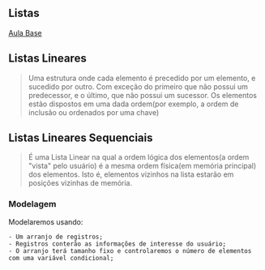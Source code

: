 Listas
-------

[Aula Base](https://www.youtube.com/watch?v=g_nbG7L5ou0&list=PLxI8Can9yAHf8k8LrUePyj0y3lLpigGcl&index=3) 

## Listas Lineares

> Uma estrutura onde cada elemento é precedido por um elemento, e sucedido por outro. Com exceção do primeiro que não possui um predecessor, e o último, que não possui um sucessor. Os elementos estão dispostos em uma dada ordem(por exemplo, a ordem de inclusão ou ordenados por uma chave)

## Listas Lineares Sequenciais

> É uma Lista Linear na qual a ordem lógica dos elementos(a ordem "vista" pelo usuário) é a mesma ordem física(em memória principal) dos elementos. Isto é, elementos vizinhos na lista estarão em posições vizinhas de memória.

### Modelagem

Modelaremos usando:
 
    - Um arranjo de registros;
    - Registros conterão as informações de interesse do usuário;
    - O arranjo terá tamanho fixo e controlaremos o número de elementos com uma variável condicional;
